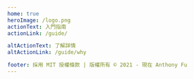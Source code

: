 ```yaml
---
home: true
heroImage: /logo.png
actionText: 入門指南
actionLink: /guide/

altActionText: 了解詳情
altActionLink: /guide/why

footer: 採用 MIT 授權條款 | 版權所有 © 2021 - 現在 Anthony Fu
---
```

